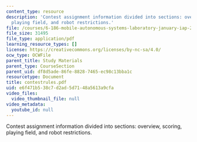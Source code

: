 ```yaml
---
content_type: resource
description: 'Contest assignment information divided into sections: overview, scoring,
  playing field, and robot restrictions.'
file: /courses/6-186-mobile-autonomous-systems-laboratory-january-iap-2005/e6f471b538c7d2ad5d7148a5613a9cfa_contestrules.pdf
file_size: 31495
file_type: application/pdf
learning_resource_types: []
license: https://creativecommons.org/licenses/by-nc-sa/4.0/
ocw_type: OCWFile
parent_title: Study Materials
parent_type: CourseSection
parent_uid: df8d5ade-86fe-8828-7465-ec98c13bba1c
resourcetype: Document
title: contestrules.pdf
uid: e6f471b5-38c7-d2ad-5d71-48a5613a9cfa
video_files:
  video_thumbnail_file: null
video_metadata:
  youtube_id: null
---
```

Contest assignment information divided into sections: overview, scoring, playing field, and robot restrictions.